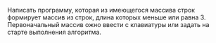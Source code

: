 Написать программу, которая из имеющегося массива строк формирует массив из строк, длина которых меньше или равна 3. Первоначальный массив ожно ввести с клавиатуры или задать на старте выполнения алгоритма.